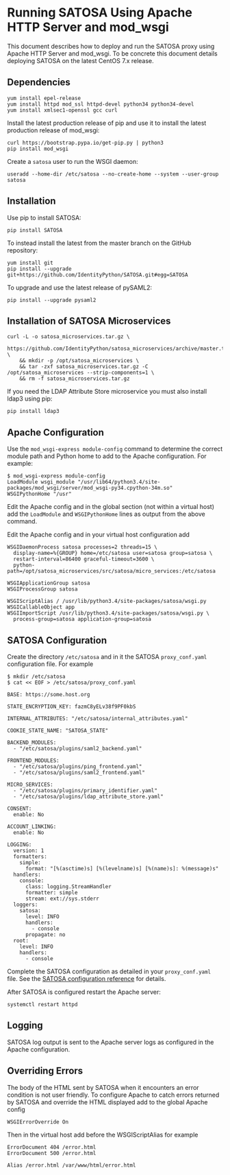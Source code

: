 # Running SATOSA Using Apache HTTP Server and mod\_wsgi

This document describes how to deploy and run the SATOSA proxy using
Apache HTTP Server and mod\_wsgi. To be concrete this document details
deploying SATOSA on the latest CentOS 7.x release.

## Dependencies

```
yum install epel-release
yum install httpd mod_ssl httpd-devel python34 python34-devel
yum install xmlsec1-openssl gcc curl
```

Install the latest production release of pip and use it to install the latest
production release of mod\_wsgi:

```
curl https://bootstrap.pypa.io/get-pip.py | python3
pip install mod_wsgi
```

Create a `satosa` user to run the WSGI daemon:

```
useradd --home-dir /etc/satosa --no-create-home --system --user-group satosa
```

## Installation

Use pip to install SATOSA:

```
pip install SATOSA
```

To instead install the latest from the master branch on the GitHub repository:

```
yum install git
pip install --upgrade git+https://github.com/IdentityPython/SATOSA.git#egg=SATOSA
```

To upgrade and use the latest release of pySAML2:

```
pip install --upgrade pysaml2
```

## Installation of SATOSA Microservices

```
curl -L -o satosa_microservices.tar.gz \
    https://github.com/IdentityPython/satosa_microservices/archive/master.tar.gz \
    && mkdir -p /opt/satosa_microservices \
    && tar -zxf satosa_microservices.tar.gz -C /opt/satosa_microservices --strip-components=1 \
    && rm -f satosa_microservices.tar.gz
```

If you need the LDAP Attribute Store microservice you must also install
ldap3 using pip:

```
pip install ldap3
```

## Apache Configuration

Use the `mod_wsgi-express module-config` command to determine the correct
module path and Python home to add to the Apache configuration. For
example:

```
$ mod_wsgi-express module-config
LoadModule wsgi_module "/usr/lib64/python3.4/site-packages/mod_wsgi/server/mod_wsgi-py34.cpython-34m.so"
WSGIPythonHome "/usr"
```

Edit the Apache config and in the global section (not within a virtual
host) add the `LoadModule` and `WSGIPythonHome` lines as output from the
above command.

Edit the Apache config and in your virtual host configuration add

```
WSGIDaemonProcess satosa processes=2 threads=15 \
  display-name=%{GROUP} home=/etc/satosa user=satosa group=satosa \
  restart-interval=86400 graceful-timeout=3600 \
  python-path=/opt/satosa_microservices/src/satosa/micro_services:/etc/satosa

WSGIApplicationGroup satosa
WSGIProcessGroup satosa

WSGIScriptAlias / /usr/lib/python3.4/site-packages/satosa/wsgi.py
WSGICallableObject app
WSGIImportScript /usr/lib/python3.4/site-packages/satosa/wsgi.py \
  process-group=satosa application-group=satosa
```

## SATOSA Configuration

Create the directory `/etc/satosa` and in it the SATOSA `proxy_conf.yaml`
configuration file. For example

```
$ mkdir /etc/satosa
$ cat << EOF > /etc/satosa/proxy_conf.yaml

BASE: https://some.host.org

STATE_ENCRYPTION_KEY: fazmC8yELv38f9PF0kbS

INTERNAL_ATTRIBUTES: "/etc/satosa/internal_attributes.yaml"

COOKIE_STATE_NAME: "SATOSA_STATE"

BACKEND_MODULES:
  - "/etc/satosa/plugins/saml2_backend.yaml"

FRONTEND_MODULES:
  - "/etc/satosa/plugins/ping_frontend.yaml"
  - "/etc/satosa/plugins/saml2_frontend.yaml"

MICRO_SERVICES:
  - "/etc/satosa/plugins/primary_identifier.yaml"
  - "/etc/satosa/plugins/ldap_attribute_store.yaml"

CONSENT:
  enable: No

ACCOUNT_LINKING:
  enable: No

LOGGING:
  version: 1
  formatters:
    simple:
      format: "[%(asctime)s] [%(levelname)s] [%(name)s]: %(message)s"
  handlers:
    console:
      class: logging.StreamHandler
      formatter: simple
      stream: ext://sys.stderr
  loggers:
    satosa:
      level: INFO
      handlers:
        - console
      propagate: no
  root:
    level: INFO
    handlers:
      - console
```

Complete the SATOSA configuration as detailed in your `proxy_conf.yaml`
file. See the [SATOSA configuration reference](./README.md) for details.

After SATOSA is configured restart the Apache server:


```
systemctl restart httpd
```

## Logging

SATOSA log output is sent to the Apache server logs as configured in the
Apache configuration.


## Overriding Errors

The body of the HTML sent by SATOSA when it encounters an error condition
is not user friendly. To configure Apache to catch errors returned by
SATOSA and override the HTML displayed add to the global Apache config

```
WSGIErrorOverride On
```

Then in the virtual host add before the WSGIScriptAlias for example

```
ErrorDocument 404 /error.html
ErrorDocument 500 /error.html

Alias /error.html /var/www/html/error.html
```
